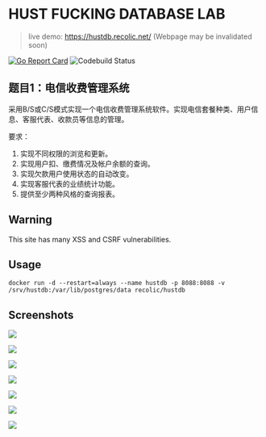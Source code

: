 # HUST FUCKING DATABASE LAB

> live demo: https://hustdb.recolic.net/ (Webpage may be invalidated soon)

[![Go Report Card](https://goreportcard.com/badge/github.com/recolic/hust-database)](https://goreportcard.com/report/github.com/recolic/hust-database)
![Codebuild Status](https://codebuild.us-west-1.amazonaws.com/badges?uuid=eyJlbmNyeXB0ZWREYXRhIjoibVFyaTh1MWx0cFUxQ1dxZ2ZleS90OVJlZU9IOGtJUU5zd3lSd0VYSXNpN3I5am9sN25iN3RDQkMvY1Bpb2tVWldoaTBVaE9SQ0tGWU1DeUJwaFFhZUJJPSIsIml2UGFyYW1ldGVyU3BlYyI6IjZ5WktiVEV5Sk5mM3M4eU0iLCJtYXRlcmlhbFNldFNlcmlhbCI6MX0%3D&branch=master)

## 题目1：电信收费管理系统

采用B/S或C/S模式实现一个电信收费管理系统软件。实现电信套餐种类、用户信息、客服代表、收款员等信息的管理。

要求：
1. 实现不同权限的浏览和更新。
2. 实现用户扣、缴费情况及帐户余额的查询。
3. 实现欠款用户使用状态的自动改变。
4. 实现客服代表的业绩统计功能。
5. 提供至少两种风格的查询报表。

## Warning

This site has many XSS and CSRF vulnerabilities. 

## Usage

```
docker run -d --restart=always --name hustdb -p 8088:8088 -v /srv/hustdb:/var/lib/postgres/data recolic/hustdb
```

## Screenshots

![](https://recolic.net/res/snap-0528-003628.png)

![](https://recolic.net/res/snap-0528-003914.png)

![](https://recolic.net/res/snap-0528-003927.png)

![](https://recolic.net/res/snap-0528-003935.png)

![](https://recolic.net/res/snap-0528-004050.png)

![](https://recolic.net/res/snap-0528-004111.png)

![](https://recolic.net/res/snap-0528-004126.png)

